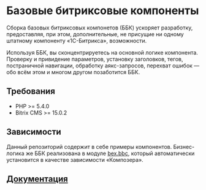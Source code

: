# Базовые битриксовые компоненты

Сборка базовых битриксовых компонетов (ББК) ускоряет разработку, предоставляя, при этом, дополнительные, не присущие 
ни одному штатному компоненту «1С-Битрикса», возможности.

Используя ББК, вы сконцентрируетесь на основной логике компонента. Проверку и привидение параметров, установку 
заголовков, тегов, постраничной навигации, обработку аякс-запросов, перехват ошибок — обо всём этом и многом другом 
позаботится ББК.

## Требования

* PHP >= 5.4.0
* Bitrix CMS >= 15.0.2

## Зависимости

Данный репозиторий содержит в себе примеры компонентов. Бизнес-логика же ББК реализована в модуле 
[bex.bbc](https://github.com/bitrix-expert/bbc-module), который автоматически установится в качестве зависимости 
«Композера». 

## [Документация](http://bbc.samokhvalov.info)
